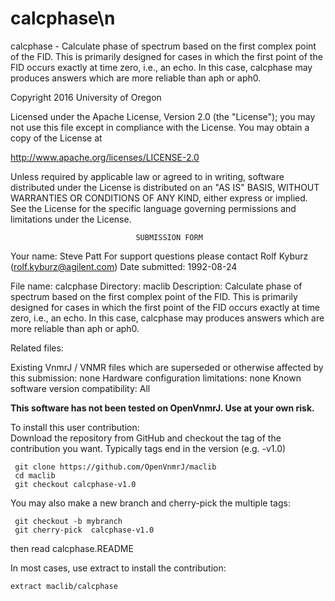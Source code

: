 # calcphase\n
 calcphase - Calculate phase of spectrum based on the first complex point of
 the
 FID. This is primarily designed for cases in which the first point
 of the FID occurs exactly at time zero, i.e., an echo. In this case,
 calcphase may produces answers which are more reliable than aph
 or aph0.

 Copyright 2016 University of Oregon

 Licensed under the Apache License, Version 2.0 (the "License");
 you may not use this file except in compliance with the License.
 You may obtain a copy of the License at

   http://www.apache.org/licenses/LICENSE-2.0

 Unless required by applicable law or agreed to in writing, software
 distributed under the License is distributed on an "AS IS" BASIS,
 WITHOUT WARRANTIES OR CONDITIONS OF ANY KIND, either express or implied.
 See the License for the specific language governing permissions and
 limitations under the License.

                                SUBMISSION FORM

Your name:              Steve Patt
                        For support questions please contact
                                Rolf Kyburz (rolf.kyburz@agilent.com)
Date submitted:         1992-08-24

File name:              calcphase
Directory:              maclib
Description:            Calculate phase of spectrum based on the first complex
                        point of the FID. This is primarily designed for cases
                        in which the first point of the FID occurs exactly at
                        time zero, i.e., an echo. In this case, calcphase may
                        produces answers which are more reliable than aph or
                        aph0.

Related files:

Existing VnmrJ / VNMR files which are superseded or
otherwise affected by this submission:  none
Hardware configuration limitations:     none
Known software version compatibility:   All

**This software has not been tested on OpenVnmrJ. Use at your own risk.**

To install this user contribution:  
Download the repository from GitHub and checkout the tag of the contribution you want.
Typically tags end in the version (e.g. -v1.0)

     git clone https://github.com/OpenVnmrJ/maclib  
     cd maclib  
     git checkout calcphase-v1.0


You may also make a new branch and cherry-pick the multiple tags:  

     git checkout -b mybranch
     git cherry-pick  calcphase-v1.0

then read calcphase.README   

In most cases, use extract to install the contribution:  

    extract maclib/calcphase